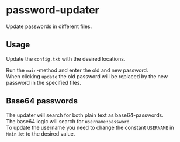 # password-updater
Update passwords in different files.

## Usage
Update the `config.txt` with the desired locations.

Run the `main`-method and enter the old and new password.   
When clicking `update` the old password will be replaced by the new password in the specified files.

## Base64 passwords
The updater will search for both plain text as base64-passwords.   
The base64 logic will search for `username:password`.   
To update the username you need to change the constant `USERNAME` in `Main.kt` to the desired value.
